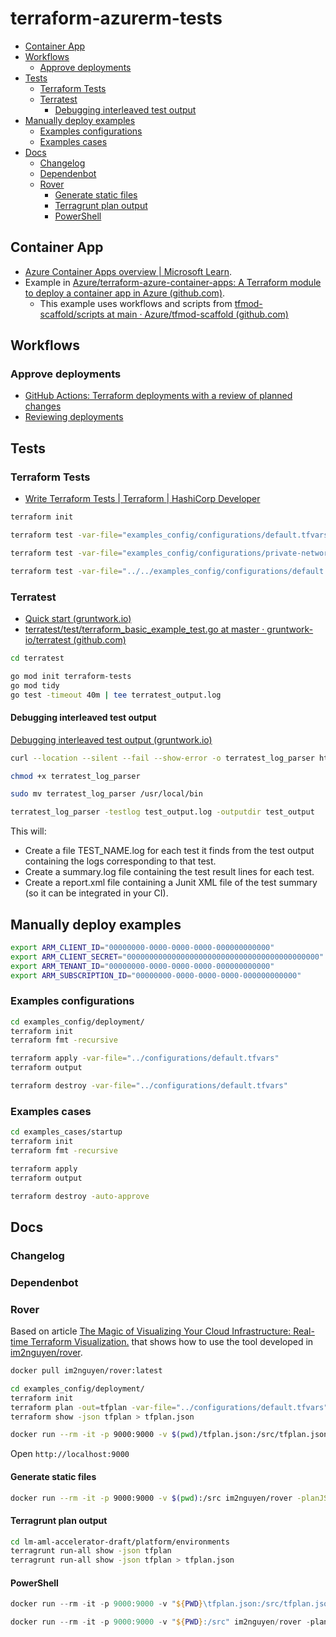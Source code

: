 # terraform-azurerm-tests <!-- omit in toc -->

- [Container App](#container-app)
- [Workflows](#workflows)
  - [Approve deployments](#approve-deployments)
- [Tests](#tests)
  - [Terraform Tests](#terraform-tests)
  - [Terratest](#terratest)
    - [Debugging interleaved test output](#debugging-interleaved-test-output)
- [Manually deploy examples](#manually-deploy-examples)
  - [Examples configurations](#examples-configurations)
  - [Examples cases](#examples-cases)
- [Docs](#docs)
  - [Changelog](#changelog)
  - [Dependenbot](#dependenbot)
  - [Rover](#rover)
    - [Generate static files](#generate-static-files)
    - [Terragrunt plan output](#terragrunt-plan-output)
    - [PowerShell](#powershell)

## Container App

- [Azure Container Apps overview | Microsoft Learn](https://learn.microsoft.com/en-gb/azure/container-apps/overview).  
- Example in [Azure/terraform-azure-container-apps: A Terraform module to deploy a container app in Azure (github.com)](https://github.com/Azure/terraform-azure-container-apps).
  - This example uses workflows and scripts from [tfmod-scaffold/scripts at main · Azure/tfmod-scaffold (github.com)](https://github.com/Azure/tfmod-scaffold/tree/main/scripts)

## Workflows

### Approve deployments

- [GitHub Actions: Terraform deployments with a review of planned changes](https://itnext.io/github-actions-terraform-deployments-with-a-review-of-planned-changes-30143358bb5c)
- [Reviewing deployments](https://docs.github.com/en/actions/managing-workflow-runs/reviewing-deployments)

## Tests

### Terraform Tests

- [Write Terraform Tests | Terraform | HashiCorp Developer](https://developer.hashicorp.com/terraform/tutorials/configuration-language/test)

```bash
terraform init

terraform test -var-file="examples_config/configurations/default.tfvars"

terraform test -var-file="examples_config/configurations/private-networking.tfvars"

terraform test -var-file="../../examples_config/configurations/default.tfvars"
```

### Terratest

- [Quick start (gruntwork.io)](https://terratest.gruntwork.io/docs/getting-started/quick-start/)
- [terratest/test/terraform_basic_example_test.go at master · gruntwork-io/terratest (github.com)](https://github.com/gruntwork-io/terratest/blob/master/test/terraform_basic_example_test.go)

```bash
cd terratest

go mod init terraform-tests
go mod tidy
go test -timeout 40m | tee terratest_output.log
```

#### Debugging interleaved test output

[Debugging interleaved test output (gruntwork.io)](https://terratest.gruntwork.io/docs/testing-best-practices/debugging-interleaved-test-output/)

```bash
curl --location --silent --fail --show-error -o terratest_log_parser https://github.com/gruntwork-io/terratest/releases/download/v0.13.13/terratest_log_parser_linux_amd64

chmod +x terratest_log_parser

sudo mv terratest_log_parser /usr/local/bin

terratest_log_parser -testlog test_output.log -outputdir test_output
```

This will:

- Create a file TEST_NAME.log for each test it finds from the test output containing the logs corresponding to that test.
- Create a summary.log file containing the test result lines for each test.
- Create a report.xml file containing a Junit XML file of the test summary (so it can be integrated in your CI).

## Manually deploy examples

```bash
export ARM_CLIENT_ID="00000000-0000-0000-0000-000000000000"
export ARM_CLIENT_SECRET="0000000000000000000000000000000000000000000"
export ARM_TENANT_ID="00000000-0000-0000-0000-000000000000"
export ARM_SUBSCRIPTION_ID="00000000-0000-0000-0000-000000000000"
```

### Examples configurations

```bash
cd examples_config/deployment/
terraform init
terraform fmt -recursive

terraform apply -var-file="../configurations/default.tfvars"
terraform output

terraform destroy -var-file="../configurations/default.tfvars"
```

### Examples cases

```bash
cd examples_cases/startup
terraform init
terraform fmt -recursive

terraform apply
terraform output

terraform destroy -auto-approve
```


## Docs

### Changelog

### Dependenbot

### Rover

Based on article [The Magic of Visualizing Your Cloud Infrastructure: Real-time Terraform Visualization.](https://medium.com/@prasadanilmore/the-magic-of-visualizing-your-cloud-infrastructure-real-time-terraform-visualization-c85ac0ca4933) that shows how to use the tool developed in [im2nguyen/rover](https://github.com/im2nguyen/rover).

```bash
docker pull im2nguyen/rover:latest

cd examples_config/deployment/
terraform init
terraform plan -out=tfplan -var-file="../configurations/default.tfvars"
terraform show -json tfplan > tfplan.json

docker run --rm -it -p 9000:9000 -v $(pwd)/tfplan.json:/src/tfplan.json im2nguyen/rover:latest -planJSONPath=tfplan.json
```

Open `http://localhost:9000`

#### Generate static files

```bash
docker run --rm -it -p 9000:9000 -v $(pwd):/src im2nguyen/rover -planJSONPath=tfplan.json -standalone true
```

#### Terragrunt plan output

```bash
cd lm-aml-accelerator-draft/platform/environments
terragrunt run-all show -json tfplan
terragrunt run-all show -json tfplan > tfplan.json
```

#### PowerShell

```powershell
docker run --rm -it -p 9000:9000 -v "${PWD}\tfplan.json:/src/tfplan.json" im2nguyen/rover:latest -planJSONPath="tfplan.json"

docker run --rm -it -p 9000:9000 -v "${PWD}:/src" im2nguyen/rover -planJSONPath="tfplan.json" -standalone true
```
